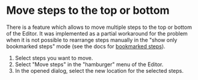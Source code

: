 # Move steps to the top or bottom

There is a feature which allows to move multiple steps to the top or bottom of the Editor.
It was implemented as a partial workaround for the problem when it is not possible to rearrange steps manually 
in the "show only bookmarked steps" mode (see the docs for [bookmarked steps](bookmark_steps.md)).

1. Select steps you want to move.
2. Select "Move steps" in the "hamburger" menu of the Editor.
3. In the opened dialog, select the new location for the selected steps.